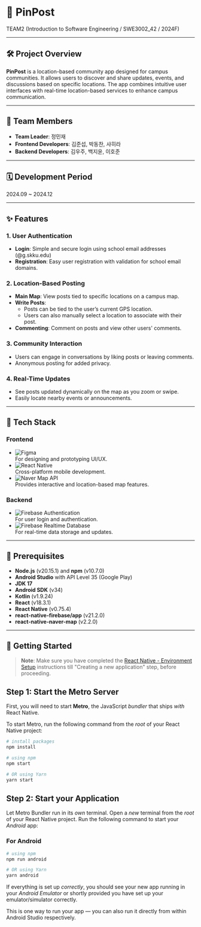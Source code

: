 # 📌 PinPost  

TEAM2 (Introduction to Software Engineering / SWE3002_42 / 2024F)  

---

## 🛠️ Project Overview  

**PinPost** is a location-based community app designed for campus communities. It allows users to discover and share updates, events, and discussions based on specific locations. The app combines intuitive user interfaces with real-time location-based services to enhance campus communication.  

---

## 👥 Team Members  

- **Team Leader**: 정민재  
- **Frontend Developers**: 김준섭, 박동찬, 샤히라  
- **Backend Developers**: 김우주, 백지윤, 이호준  

---

## 🗓️ Development Period

2024.09 ~ 2024.12 

---

## ✨ Features  

### 1. User Authentication
- **Login**: Simple and secure login using school email addresses (@g.skku.edu)
- **Registration**: Easy user registration with validation for school email domains.

### 2. Location-Based Posting
- **Main Map**: View posts tied to specific locations on a campus map.
- **Write Posts**:
  - Posts can be tied to the user’s current GPS location.
  - Users can also manually select a location to associate with their post.
- **Commenting**: Comment on posts and view other users' comments.

### 3. Community Interaction
- Users can engage in conversations by liking posts or leaving comments.
- Anonymous posting for added privacy.

### 4. Real-Time Updates
- See posts updated dynamically on the map as you zoom or swipe.
- Easily locate nearby events or announcements.

---

## 🔨 Tech Stack  

### Frontend  
- ![Figma](https://img.shields.io/badge/-Figma-F24E1E?logo=figma&logoColor=white&style=flat)  
  For designing and prototyping UI/UX.
- ![React Native](https://img.shields.io/badge/-React%20Native-61DAFB?logo=react&logoColor=white&style=flat)  
  Cross-platform mobile development.  
- ![Naver Map API](https://img.shields.io/badge/-Naver%20Map%20API-03C75A?logo=naver&logoColor=white&style=flat)  
  Provides interactive and location-based map features.  

### Backend  
- ![Firebase Authentication](https://img.shields.io/badge/-Firebase%20Authentication-FFCA28?logo=firebase&logoColor=white&style=flat)  
  For user login and authentication.  
- ![Firebase Realtime Database](https://img.shields.io/badge/-Firebase%20Realtime%20Database-FFCA28?logo=firebase&logoColor=white&style=flat)  
  For real-time data storage and updates.  

---

## 🧰 Prerequisites  

- **Node.js** (v20.15.1) and **npm** (v10.7.0)  
- **Android Studio** with API Level 35 (Google Play)  
- **JDK 17**  
- **Android SDK** (v34)  
- **Kotlin** (v1.9.24)  
- **React** (v18.3.1)  
- **React Native** (v0.75.4)  
- **react-native-firebase/app** (v21.2.0)  
- **react-native-naver-map** (v2.2.0)  

---

## 🚀 Getting Started

>**Note**: Make sure you have completed the [React Native - Environment Setup](https://reactnative.dev/docs/environment-setup) instructions till "Creating a new application" step, before proceeding.

## Step 1: Start the Metro Server

First, you will need to start **Metro**, the JavaScript _bundler_ that ships _with_ React Native.

To start Metro, run the following command from the _root_ of your React Native project:

```bash
# install packages
npm install

# using npm
npm start

# OR using Yarn
yarn start
```

## Step 2: Start your Application

Let Metro Bundler run in its _own_ terminal. Open a _new_ terminal from the _root_ of your React Native project. Run the following command to start your _Android_ app:

### For Android

```bash
# using npm
npm run android

# OR using Yarn
yarn android
```

If everything is set up _correctly_, you should see your new app running in your _Android Emulator_ or shortly provided you have set up your emulator/simulator correctly.

This is one way to run your app — you can also run it directly from within Android Studio respectively.
